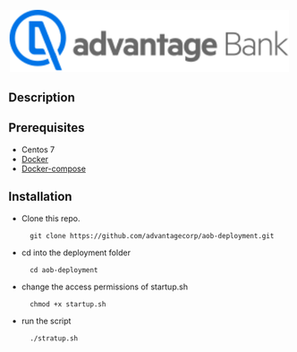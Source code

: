 <p align="center">
  <a href="https://ci.advantageonlinebanking.com/" target="blank"><img  width=500 src="https://github.com/advantagecorp/aob-deployment/blob/main/advantageBank-logo.svg" alt="Advantage Bank logo"></a>
</p>

## Description

## Prerequisites
-   Centos 7
- [Docker](https://docs.docker.com/engine/install/centos/)
- [Docker-compose](https://docs.docker.com/compose/install/)

## Installation
- Clone this repo.

		git clone https://github.com/advantagecorp/aob-deployment.git

- cd into the deployment folder

		cd aob-deployment
		
- change the access permissions of startup.sh

        chmod +x startup.sh
        
- run the script

        ./stratup.sh
		

		
